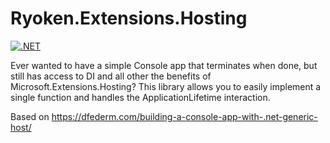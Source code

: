 # Ryoken.Extensions.Hosting

[![.NET](https://github.com/superstrom/Ryoken.Extensions.Hosting/actions/workflows/dotnet.yml/badge.svg)](https://github.com/superstrom/Ryoken.Extensions.Hosting/actions/workflows/dotnet.yml)

Ever wanted to have a simple Console app that terminates when done, but still has access to DI and all other the benefits of Microsoft.Extensions.Hosting?
This library allows you to easily implement a single function and handles the ApplicationLifetime interaction.

Based on https://dfederm.com/building-a-console-app-with-.net-generic-host/
